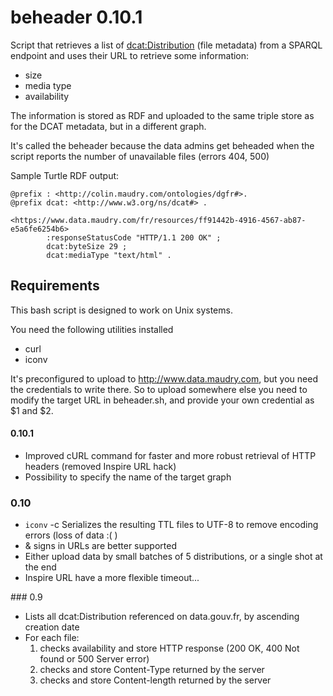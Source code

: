 # beheader 0.10.1

Script that retrieves a list of [dcat:Distribution](http://www.w3.org/TR/vocab-dcat/#Class:_Distribution) (file metadata) from a SPARQL endpoint and uses their URL to retrieve some information:

* size
* media type
* availability

The information is stored as RDF and uploaded to the same triple store as for the DCAT metadata, but in a different graph.

It's called the beheader because the data admins get beheaded when the script reports the number of unavailable files (errors 404, 500)

Sample Turtle RDF output:

```turtle
@prefix : <http://colin.maudry.com/ontologies/dgfr#>.
@prefix dcat: <http://www.w3.org/ns/dcat#> .

<https://www.data.maudry.com/fr/resources/ff91442b-4916-4567-ab87-e5a6fe6254b6>
        :responseStatusCode "HTTP/1.1 200 OK" ;
        dcat:byteSize 29 ;
        dcat:mediaType "text/html" .
```

## Requirements

This bash script is designed to work on Unix systems.

You need the following utilities installed

* curl
* iconv

It's preconfigured to upload to http://www.data.maudry.com, but you need the credentials to write there. So to upload somewhere else you need to modify the target URL in beheader.sh, and provide your own credential as $1 and $2.

#### 0.10.1

* Improved cURL command for faster and more robust retrieval of HTTP headers (removed Inspire URL hack)
* Possibility to specify the name of the target graph

### 0.10

* `iconv` -c Serializes the resulting TTL files to UTF-8 to remove encoding errors (loss of data :( )
* & signs in URLs are better supported
* Either upload data by small batches of 5 distributions, or a single shot at the end
* Inspire URL have a more flexible timeout...

### 0.9

* Lists all dcat:Distribution referenced on data.gouv.fr, by ascending creation date
* For each file:
	1. checks availability and store HTTP response (200 OK, 400 Not found or 500 Server error)
	2. checks and store Content-Type returned by the server
	3. checks and store Content-length returned by the server





